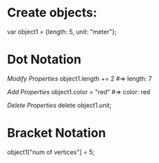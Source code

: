 # Create objects:

var object1 = {length: 5, unit: "meter"};

# Dot Notation
  *Modify Properties* 
    object1.length += 2
      #=> length: 7

  *Add Properties*
    object1.color = "red"
      #=> color: red

  *Delete Properties*
    delete object1.unit;


# Bracket Notation
  object1["num of vertices"] = 5;
